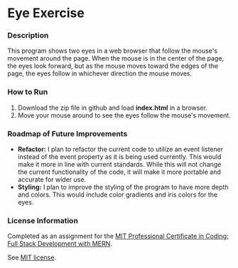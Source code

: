 # Eye Exercise

### Description

This program shows two eyes in a web browser that follow the mouse's movement around the page. When the mouse is in the center of the page, the eyes look forward, but as the mouse moves toward the edges of the page, the eyes follow in whichever direction the mouse moves.

### How to Run

1. Download the zip file in github and load **index.html** in a browser.
2. Move your mouse around to see the eyes follow the mouse's movement.

### Roadmap of Future Improvements

- **Refactor:** I plan to refactor the current code to utilize an event listener instead of the event property as it is being used currently. This would make it more in line with current standards. While this will not change the current functionality of the code, it will make it more portable and accurate for wider use.
- **Styling:** I plan to improve the styling of the program to have more depth and colors. This would include color gradients and iris colors for the eyes.

### License Information
Completed as an assignment for the [MIT Professional Certificate in Coding: Full Stack Development with MERN](https://executive-ed.xpro.mit.edu/professional-certificate-coding?utm_source=Google&utm_medium=c&utm_term=mit%20coding&utm_location=1027726&utm_campaign=B-365D_US_GG_SE_PCC_Brand&utm_content=MIT-Coding___School_Duration&gclid=Cj0KCQiAweaNBhDEARIsAJ5hwbe5iGViYiDsRYlBGKAHHLbH-GiiJ16dKOBbV7tvosiu9UTfbS7tAygaAkW1EALw_wcB).

See [MIT license](https://github.com/brandontanner/Eye-Exercise/blob/main/LICENSE).
